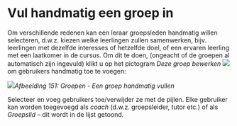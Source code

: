 # Vul handmatig een groep in

Om verschillende redenen kan een leraar groepsleden handmatig willen selecteren, d.w.z. kiezen welke leerlingen zullen samenwerken, bijv. leerlingen met dezelfde interesses of hetzelfde doel, of een ervaren leerling met een laatkomer in de cursus. Om dit te doen, (ongeacht of de groepen al automatisch zijn ingevuld) klikt u op het pictogram *Deze groep bewerken* ![](../../.gitbook/assets/graphics285%20%283%29.png) om gebruikers handmatig toe te voegen:

![](../../.gitbook/assets/images216.png)*Afbeelding 151: Groepen - Een groep handmatig vullen*

Selecteer en voeg gebruikers toe/verwijder ze met de pijlen. Elke gebruiker kan worden toegevoegd als *coach* (d.w.z. groepsleider, tutor etc.) of als *Groepslid –* dit wordt in de lijst getoond.
